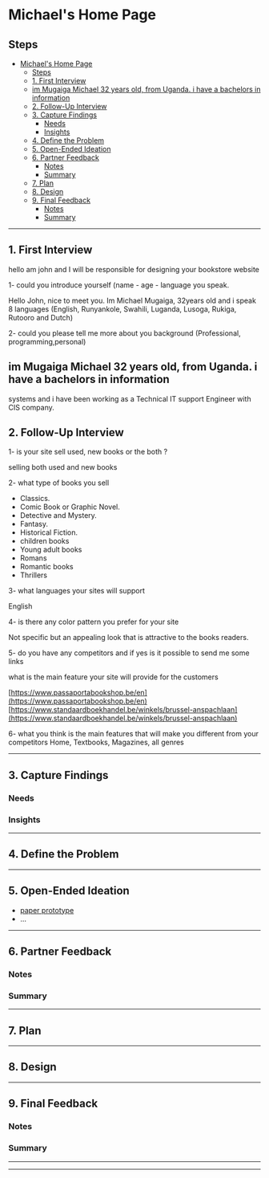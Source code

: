 # Michael's Home Page

<!-- introduce your interviewee -->

## Steps

- [Michael's Home Page](#michaels-home-page)
  - [Steps](#steps)
  - [1. First Interview](#1-first-interview)
  - [im Mugaiga Michael 32 years old, from Uganda. i have a bachelors in information](#im-mugaiga-michael-32-years-old-from-uganda-i-have-a-bachelors-in-information)
  - [2. Follow-Up Interview](#2-follow-up-interview)
  - [3. Capture Findings](#3-capture-findings)
    - [Needs](#needs)
    - [Insights](#insights)
  - [4. Define the Problem](#4-define-the-problem)
  - [5. Open-Ended Ideation](#5-open-ended-ideation)
  - [6. Partner Feedback](#6-partner-feedback)
    - [Notes](#notes)
    - [Summary](#summary)
  - [7. Plan](#7-plan)
  - [8. Design](#8-design)
  - [9. Final Feedback](#9-final-feedback)
    - [Notes](#notes-1)
    - [Summary](#summary-1)

---

## 1. First Interview

<!--
  Take some time getting to know your partner and their ambitions. Ask questions about:

  - Their background (Professional, programming, personal)
  - Their ambitions (Professional, programming, personal)
  - Outside interests (For tying into a personal statement)
  - And much more ... listen to your partner and ask questions about what they tell you.

  The best way to do your interview is with a lot of `why?`.
  Try to always use their answer in your next question, this makes sure you understand what they said.

  Start your interview with one or two open-ended questions and follow up with a lot of `why?`, this gives your partner the chance to really explain themselves instead of just answering your questions. You might find that they even learn something about themselves!
-->

hello am john and I will be responsible for designing your bookstore website

1- could you introduce yourself (name - age - language you speak.

Hello John, nice to meet you. Im Michael Mugaiga, 32years old and i speak 8
languages (English, Runyankole, Swahili, Luganda, Lusoga, Rukiga, Rutooro and
Dutch)

2- could you please tell me more about you background (Professional,
programming,personal)

## im Mugaiga Michael 32 years old, from Uganda. i have a bachelors in information

systems and i have been working as a Technical IT support Engineer with CIS
company.

## 2. Follow-Up Interview

1- is your site sell used, new books or the both ?

selling both used and new books

2- what type of books you sell

- Classics.
- Comic Book or Graphic Novel.
- Detective and Mystery.
- Fantasy.
- Historical Fiction.
- children books
- Young adult books
- Romans
- Romantic books
- Thrillers

3- what languages your sites will support

English

4- is there any color pattern you prefer for your site

Not specific but an appealing look that is attractive to the books readers.

5- do you have any competitors and if yes is it possible to send me some links

what is the main feature your site will provide for the customers

[https://www.passaportabookshop.be/en](https://www.passaportabookshop.be/en)
[https://www.standaardboekhandel.be/winkels/brussel-anspachlaan](https://www.standaardboekhandel.be/winkels/brussel-anspachlaan)

6- what you think is the main features that will make you different from your
competitors Home, Textbooks, Magazines, all genres

---

## 3. Capture Findings

<!-- Take some time to consolidate & summarize what you learned in the previous two interviews. -->

### Needs

<!-- What exactly does your partner need from their home page? Are they looking for collaborators? A job?Learning opportunities? Or something you never expected? -->

### Insights

<!-- New learnings about your partner to use in your design -->

---

## 4. Define the Problem

<!--
  In your own words describe:

  - Why does your partner need this home page?
  - How do they want to be represented?
  - Who do they want to visit their page?
  - What do they want different visitors to see them?

  A useful format:

  - _partner's name_ needs a way to _?_.
    - Unexpectedly, in their world, _?_.
-->

---

## 5. Open-Ended Ideation

<!--
  Sketch up a few wireframes for your partner's home page with no regard for your their programming ability, time constraints, technical constraints, or any other practical considerations.
  How are the designs different? How does each one serve your partner differently?
-->

- [paper prototype](./05-paper-prototype.md)
- ...

---

## 6. Partner Feedback

<!-- Discuss your ideas with your partner. lots of `why?`. -->

### Notes

### Summary

---

## 7. Plan

<!-- With your partner, come up with a Backlog and Wireframe for their Home page -->

---

## 8. Design

<!-- Propose an Atomic Design for your partner's home page. This could include a color palate, button designs, icons, ... -->

---

## 9. Final Feedback

<!--
  The Design Process is never finished!

  After you've finished the Plan & Design ask your partner for feedback. In a professional setting this would be the beginning of a whole new development cycle.
-->

### Notes

### Summary

---

---
